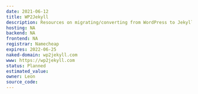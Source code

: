 ```yaml
---
date: 2021-06-12
title: WP2Jekyll
description: Resources on migrating/converting from WordPress to Jekyll
hosting: NA
backend: NA
frontend: NA
registrar: Namecheap
expires: 2022-06-25 
naked-domain: wp2jekyll.com
www: https://wp2jekyll.com
status: Planned
estimated_value:
owner: Leon
source_code:
---
```




